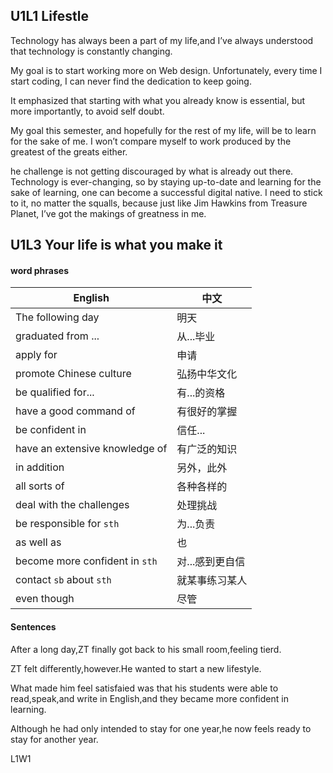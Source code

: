 U1L1 Lifestle
---
Technology has always been a part of my life,and I’ve always understood that technology is constantly changing.

My goal is to start working more on Web design.
Unfortunately, every time I start coding, I can never find the dedication to keep going.

It emphasized that starting with what you already know is essential, but more importantly, to avoid self doubt.

My goal this semester, and hopefully for the rest of my life, will be to learn for the sake of me. I won’t compare myself to work produced by the greatest of the greats either.

he challenge is not getting discouraged by what is already out there. Technology is ever-changing, so by staying up-to-date and learning for the sake of learning, one can become a successful digital native. I need to stick to it, no matter the squalls, because just like Jim Hawkins from Treasure Planet, I’ve got the makings of greatness in me.

U1L3 Your life is what you make it
---
#### word phrases
|English|中文|
|-|-|
|The following day|明天|
|graduated from ...|从...毕业|
|apply for|申请|
|promote Chinese culture|弘扬中华文化|
|be qualified for...|有...的资格|
|have a good command of|有很好的掌握|
|be confident in|信任...|
|have an extensive knowledge of|有广泛的知识|
|in addition|另外，此外|
|all sorts of|各种各样的|
|deal with the challenges|处理挑战|
|be responsible for ```sth```|为...负责|
|as well as|也|
|become more confident in ```sth```|对...感到更自信|
|contact ```sb``` about ```sth```|就某事练习某人|
|even though|尽管|
#### Sentences
After a long day,ZT finally got back to his small room,feeling tierd.

ZT felt differently,however.He wanted to start a new lifestyle.

What made him feel satisfaied was that his students were able to read,speak,and write in English,and they became more confident in learning.

Although he had only intended to stay for one year,he now feels ready to stay for another year.

L1W1
